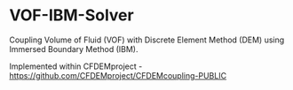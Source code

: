 # VOF-IBM-Solver
Coupling Volume of Fluid (VOF) with Discrete Element Method (DEM) using Immersed Boundary Method (IBM). 

Implemented within CFDEMproject - https://github.com/CFDEMproject/CFDEMcoupling-PUBLIC
